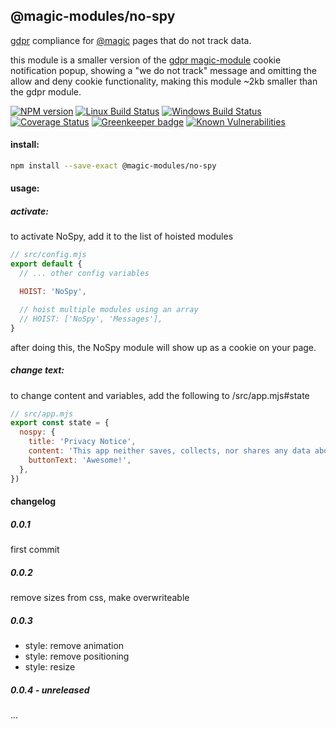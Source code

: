 ## @magic-modules/no-spy

[gdpr](https://en.wikipedia.org/wiki/General_Data_Protection_Regulation) compliance for
 [@magic](https://magic.github.io/core) pages that do not track data.

this module is a smaller version of the
 [gdpr magic-module](https://magic-modules.github.io/gdpr)
cookie notification popup,
showing a "we do not track" message and omitting the allow and deny cookie functionality,
making this module ~2kb smaller than the gdpr module.

[![NPM version][npm-image]][npm-url]
[![Linux Build Status][travis-image]][travis-url]
[![Windows Build Status][appveyor-image]][appveyor-url]
[![Coverage Status][coveralls-image]][coveralls-url]
[![Greenkeeper badge][greenkeeper-image]][greenkeeper-url]
[![Known Vulnerabilities][snyk-image]][snyk-url]

#### install:
```bash
npm install --save-exact @magic-modules/no-spy
```

#### usage:

##### activate:
to activate NoSpy, add it to the list of hoisted modules
```javascript
// src/config.mjs
export default {
  // ... other config variables

  HOIST: 'NoSpy',

  // hoist multiple modules using an array
  // HOIST: ['NoSpy', 'Messages'],
}
```
after doing this, the NoSpy module will show up as a cookie on your page.

##### change text:

to change content and variables, add the following to /src/app.mjs#state

```javascript
// src/app.mjs
export const state = {
  nospy: {
    title: 'Privacy Notice',
    content: 'This app neither saves, collects, nor shares any data about you.',
    buttonText: 'Awesome!',
  },
})
```

#### changelog

##### 0.0.1
first commit

##### 0.0.2
remove sizes from css, make overwriteable

##### 0.0.3 
* style: remove animation
* style: remove positioning
* style: resize

##### 0.0.4 - unreleased
...

[npm-image]: https://img.shields.io/npm/v/@magic-modules/no-spy.svg
[npm-url]: https://www.npmjs.com/package/@magic-modules/no-spy
[travis-image]: https://img.shields.io/travis/com/magic-modules/no-spy/master
[travis-url]: https://travis-ci.com/magic-modules/no-spy
[appveyor-image]: https://img.shields.io/appveyor/ci/magicmodules/no-spy/master.svg
[appveyor-url]: https://ci.appveyor.com/project/magicmodules/no-spy/branch/master
[coveralls-image]: https://coveralls.io/repos/github/magic-modules/no-spy/badge.svg
[coveralls-url]: https://coveralls.io/github/magic-modules/no-spy
[greenkeeper-image]: https://badges.greenkeeper.io/magic-modules/no-spy.svg
[greenkeeper-url]: https://badges.greenkeeper.io/magic-modules/no-spy.svg
[snyk-image]: https://snyk.io/test/github/magic-modules/no-spy/badge.svg
[snyk-url]: https://snyk.io/test/github/magic-modules/no-spy
